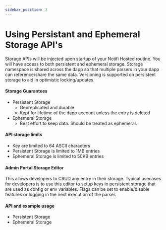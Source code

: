 ```yaml
---
sidebar_position: 3
---
```


# Using Persistant and Ephemeral Storage API's

Storage APIs will be injected upon startup of your Notifi Hosted routine. You will have access to both persistent and ephemeral storage. Storage namespace is shared across the dapp so that multiple parsers in your dapp can reference/share the same data. Versioning is supported on persistent storage to aid in optimistic locking/updates.

#### Storage Guarantees

- Persistent Storage
  - Georeplicated and durable
  - Kept for lifetime of the dapp account unless the entry is deleted
- Ephemeral Storage
  - Best effort to keep data. Should be treated as ephemeral.

#### API storage limits

- Key are limited to 64 ASCII characters
- Persistent Storage is limited to 1MB entries
- Ephemeral Storage is limited to 50KB entries

#### Admin Portal Storage Editor

This allows developers to CRUD any entry in their storage. Typical usecases for developers is to use this editor to setup keys in persistent storage that are used as config or env variables. Flags can be set to enable/disable features or logging in the next execution of the parser.

#### API and example usage

- Persistent Storage
- Ephemeral Storage
